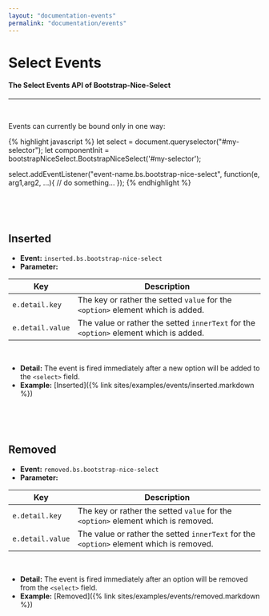 ```yaml
---
layout: "documentation-events"
permalink: "documentation/events"
---
```


# Select Events

#### The Select Events API of Bootstrap-Nice-Select

---

&nbsp;

Events can currently be bound only in one way:

{% highlight javascript %}
let select = document.queryselector("#my-selector");
let componentInit = bootstrapNiceSelect.BootstrapNiceSelect('#my-selector');

select.addEventListener("event-name.bs.bootstrap-nice-select", function(e, arg1,arg2, ...){
    // do something...
});
{% endhighlight %}

&nbsp;

&nbsp;

## **Inserted**

- **Event:** `inserted.bs.bootstrap-nice-select`
- **Parameter:**
 
| Key | Description |
| --- | --- |
| `e.detail.key` | The key or rather the setted `value` for the `<option>` element which is added. |
| `e.detail.value` | The value or rather the setted `innerText` for the `<option>` element which is added. |

&nbsp;

- **Detail:**
  The event is fired immediately after a new option will be added to the `<select>` field.
- **Example:** [Inserted]({% link sites/examples/events/inserted.markdown %})

&nbsp;

&nbsp;

## **Removed**

- **Event:** `removed.bs.bootstrap-nice-select`
- **Parameter:**
 
| Key | Description |
| --- | --- |
| `e.detail.key` | The key or rather the setted `value` for the `<option>` element which is removed. |
| `e.detail.value` | The value or rather the setted `innerText` for the `<option>` element which is removed. |

&nbsp;

- **Detail:**
  The event is fired immediately after an option will be removed from the `<select>` field.
- **Example:** [Removed]({% link sites/examples/events/removed.markdown %})